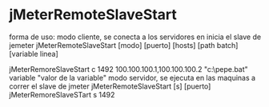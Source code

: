 # jMeterRemoteSlaveStart

forma de uso:
modo cliente, se conecta a los servidores en inicia el slave de jemeter
jMeterRemoteSlaveStart [modo] [puerto] [hosts] [path batch] [variable linea]

jMeterRemoreSlaveStart c 1492 100.100.100.1,100.100.100.2 \"c:\\pepe.bat\" variable \"valor de la variable\"
modo servidor, se ejecuta en las maquinas a correr el slave de jmeter
jMeterRemoteSlaveStart [s] [puerto]
jMeterRemoreSlaveSTart s 1492



